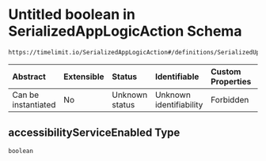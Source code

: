 # Untitled boolean in SerializedAppLogicAction Schema

```txt
https://timelimit.io/SerializedAppLogicAction#/definitions/SerializedUpdateDeviceStatusAction/properties/accessibilityServiceEnabled
```



| Abstract            | Extensible | Status         | Identifiable            | Custom Properties | Additional Properties | Access Restrictions | Defined In                                                                                           |
| :------------------ | :--------- | :------------- | :---------------------- | :---------------- | :-------------------- | :------------------ | :--------------------------------------------------------------------------------------------------- |
| Can be instantiated | No         | Unknown status | Unknown identifiability | Forbidden         | Allowed               | none                | [SerializedAppLogicAction.schema.json*](SerializedAppLogicAction.schema.json "open original schema") |

## accessibilityServiceEnabled Type

`boolean`
